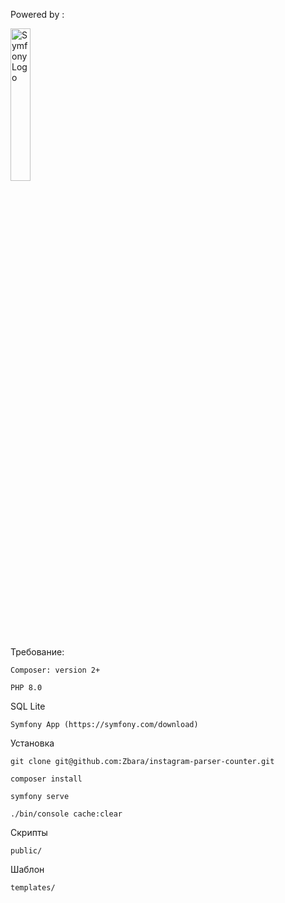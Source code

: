 Powered by :
<div>
  <a href="http://symfony.com">
    <img src="https://upload.wikimedia.org/wikipedia/commons/thumb/6/60/Symfony2.svg/1280px-Symfony2.svg.png" height=25% width=25% alt="Symfony Logo">
  </a>
</div>

Требование:

    Composer: version 2+

    PHP 8.0

   SQL Lite

    Symfony App (https://symfony.com/download)

Установка

    git clone git@github.com:Zbara/instagram-parser-counter.git
    
    composer install

    symfony serve

    ./bin/console cache:clear

Скрипты

    public/

Шаблон
    
    templates/
